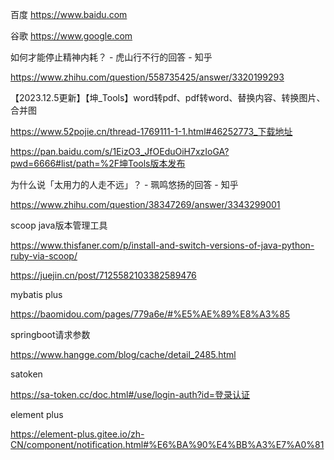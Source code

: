
百度 https://www.baidu.com

谷歌 https://www.google.com

如何才能停止精神内耗？ - 虎山行不行的回答 - 知乎

https://www.zhihu.com/question/558735425/answer/3320199293



【2023.12.5更新】【坤_Tools】word转pdf、pdf转word、替换内容、转换图片、合并图

https://www.52pojie.cn/thread-1769111-1-1.html#46252773_下载地址

https://pan.baidu.com/s/1EizO3_JfOEduOiH7xzIoGA?pwd=6666#list/path=%2F坤Tools版本发布

为什么说「太用力的人走不远」？ - 珮鸣悠扬的回答 - 知乎

https://www.zhihu.com/question/38347269/answer/3343299001

scoop java版本管理工具

https://www.thisfaner.com/p/install-and-switch-versions-of-java-python-ruby-via-scoop/

https://juejin.cn/post/7125582103382589476

mybatis plus

https://baomidou.com/pages/779a6e/#%E5%AE%89%E8%A3%85

springboot请求参数

https://www.hangge.com/blog/cache/detail_2485.html

satoken

https://sa-token.cc/doc.html#/use/login-auth?id=登录认证

element plus

https://element-plus.gitee.io/zh-CN/component/notification.html#%E6%BA%90%E4%BB%A3%E7%A0%81
